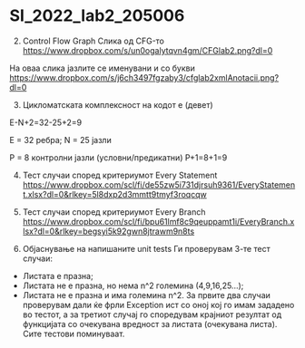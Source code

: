 # SI_2022_lab2_205006

2. Control Flow Graph 
Слика од CFG-то
https://www.dropbox.com/s/un0ogalytqvn4gm/CFGlab2.png?dl=0

На оваа слика јазлите се именувани и со букви
https://www.dropbox.com/s/j6ch3497fgzaby3/cfglab2xmlAnotacii.png?dl=0

3. Цикломатската комплексност на кодот е (девет)

E-N+2=32-25+2=9

E = 32 ребра; 
N = 25 јазли

P = 8 контролни јазли (условни/предикатни)
P+1=8+1=9

4. Тест случаи според критериумот Every Statement
https://www.dropbox.com/scl/fi/de55zw5i731djrsuh9361/EveryStatement.xlsx?dl=0&rlkey=5l8dxp2d3mmtt9tmyf3roqcqw

5. Тест случаи според критериумот Every Branch
https://www.dropbox.com/scl/fi/bpu61lmf8c9qeuppamt1i/EveryBranch.xlsx?dl=0&rlkey=begsyi5k92gwn8jtrawm9n8ts

7. Објаснување на напишаните unit tests
Ги проверувам 3-те тест случаи:
  - Листата е празна;
  - Листата не е празна, но нема n^2 големина (4,9,16,25...);
  - Листата не е празна и има големина n^2.
За првите два случаи проверувам дали ќе фрли Exception ист со оној кој го имам зададено во тестот, а за третиот случај го споредувам крајниот резултат од функцијата со очекувана вредност за листата (очекувана листа).
Сите тестови поминуваат.
